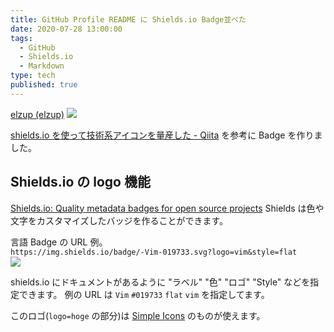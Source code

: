 ```yaml
---
title: GitHub Profile README に Shields.io Badge並べた
date: 2020-07-28 13:00:00
tags:
  - GitHub
  - Shields.io
  - Markdown
type: tech
published: true
---
```


[elzup \(elzup\)](https://github.com/elzup)
![](https://elzup-image-storage.s3.amazonaws.com/blog/github-profile.png)

[shields\.io を使って技術系アイコンを量産した \- Qiita](https://qiita.com/s-yoshiki/items/436bbe1f7160b610b05c) を参考に Badge を作りました。

## Shields.io の logo 機能

[Shields\.io: Quality metadata badges for open source projects](https://shields.io/)
Shields は色や文字をカスタマイズしたバッジを作ることができます。

言語 Badge の URL 例。  
`https://img.shields.io/badge/-Vim-019733.svg?logo=vim&style=flat`  
![](https://img.shields.io/badge/-Vim-019733.svg?logo=vim&style=flat)

shields.io にドキュメントがあるように "ラベル" "色" "ロゴ" "Style" などを指定できます。
例の URL は `Vim` `#019733` `flat` `vim` を指定してます。

このロゴ(`logo=hoge` の部分)は [Simple Icons](https://simpleicons.org/) のものが使えます。
